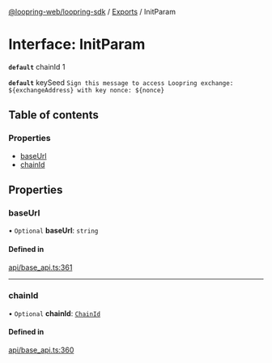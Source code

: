 [@loopring-web/loopring-sdk](../README.md) / [Exports](../modules.md) / InitParam

# Interface: InitParam

**`default`** chainId 1

**`default`** keySeed `Sign this message to access Loopring exchange: ${exchangeAddress} with key nonce: ${nonce}`

## Table of contents

### Properties

- [baseUrl](InitParam.md#baseurl)
- [chainId](InitParam.md#chainid)

## Properties

### baseUrl

• `Optional` **baseUrl**: `string`

#### Defined in

[api/base_api.ts:361](https://github.com/Loopring/loopring_sdk/blob/6d0be7c/src/api/base_api.ts#L361)

___

### chainId

• `Optional` **chainId**: [`ChainId`](../enums/ChainId.md)

#### Defined in

[api/base_api.ts:360](https://github.com/Loopring/loopring_sdk/blob/6d0be7c/src/api/base_api.ts#L360)
